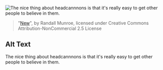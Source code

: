 ![The nice thing about headcannnons is that it's really easy to get other people to believe in them.](https://imgs.xkcd.com/comics/new.png)
> "[New](https://xkcd.com/1401/)", by Randall Munroe, licensed under Creative Commons Attribution-NonCommercial 2.5 License

## Alt Text
The nice thing about headcannnons is that it's really easy to get other people to believe in them.

